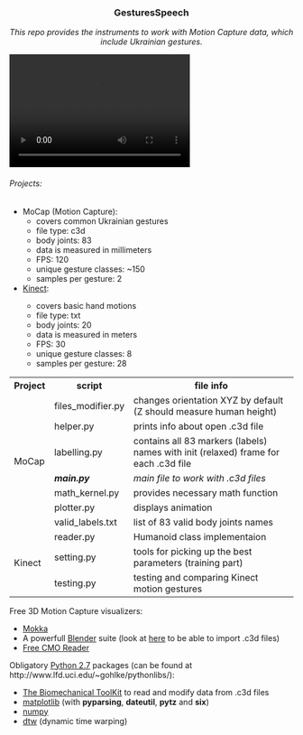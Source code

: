 <html>
<head>
<h3 align="center">GesturesSpeech</h3>
</head>

<body>
<p align="center"><i>This repo provides the instruments to work with Motion Capture data, which include Ukrainian gestures.</i></p>

<video src="video_example.mp4" width="320" height="200" controls preload></video>

<h6>Projects:</h6>
<ul>
  <li>MoCap (Motion Capture):
    <ul>
      <li>covers common Ukrainian gestures</li>
      <li>file type: c3d</li>
      <li>body joints: 83</li>
      <li>data is measured in millimeters</li>
      <li>FPS: 120</li>
      <li>unique gesture classes: ~150</li>
      <li>samples per gesture: 2</li>
    </ul>
  </li>
  <li><a href="http://datascience.sehir.edu.tr/visapp2013">Kinect<a/>:</li>
    <ul>
      <li>covers basic hand motions</li>
      <li>file type: txt</li>
      <li>body joints: 20</li>
      <li>data is measured in meters</li>
      <li>FPS: 30</li>
      <li>unique gesture classes: 8</li>
      <li>samples per gesture: 28</li>
    </ul>
</ul>

<table style="width:100%">
  <tr>
    <th>Project</th>
    <th>script</th>
    <th>file info</th>	
  </tr>
  
  <tr>
    <td rowspan="7">MoCap</td>
    <td>files_modifier.py</td>
    <td>changes orientation XYZ by default (Z should measure human height)</td>	
  </tr>
  <tr>
    <td>helper.py</td>
    <td>prints info about open .c3d file</td>
  </tr>
  <tr>
    <td>labelling.py</td>
    <td>contains all 83 markers (labels) names with init (relaxed) frame for each .c3d file</td>
  </tr>
  <tr>
    <td><b><i>main.py<b></i></td>
    <td><i>main file to work with .c3d files</i></td>
  </tr>
  <tr>
    <td>math_kernel.py</td>
    <td>provides necessary math function</td>
  </tr>
  <tr>
    <td>plotter.py</td>
    <td>displays animation</td>
  </tr>
  <tr>
    <td>valid_labels.txt</td>
    <td>list of 83 valid body joints names</td>
  </tr>  
  
  <tr>
    <td rowspan="3">Kinect</td>
    <td>reader.py</td>
    <td>Humanoid class implementaion</td>
  </tr>
  <tr>
    <td>setting.py</td>
    <td>tools for picking up the best parameters (training part)</td>
  </tr>
  <tr>
    <td>testing.py</td>
    <td>testing and comparing Kinect motion gestures</td>
  </tr>
  
</table> 

<p>Free 3D Motion Capture visualizers:</p>
<ul>
  <li><a href="http://b-tk.googlecode.com/svn/web/mokka/index.html">Mokka</a></li>
  <li>A powerfull <a href="http://www.blender.org/">Blender</a> suite (look at <a href="http://stackoverflow.com/questions/20499320/how-to-import-c3d-files-into-blender">here</a> to be able to import .c3d files)</li>
  <li><a href="http://www.c-motion.com/free-downloads/">Free CMO Reader</a></li>
</ul>

<p>Obligatory <a href="https://www.python.org/ftp/python/2.7/python-2.7.msi">Python 2.7</a> packages (can be found at http://www.lfd.uci.edu/~gohlke/pythonlibs/):</p>
<ul>
  <li><a href="http://code.google.com/p/b-tk/downloads/detail?name=python-btk-0.3.0_win32.exe">The Biomechanical ToolKit</a>
  		to read and modify data from .c3d files</li>
  <li><a href="http://sourceforge.net/projects/matplotlib/files/matplotlib/matplotlib-1.4.2/windows/matplotlib-1.4.2.win32-py2.7.exe/download">matplotlib</a> (with <b>pyparsing</b>, <b>dateutil</b>, <b>pytz</b> and <b>six</b>)</li>
  <li><a href="http://sourceforge.net/projects/numpy/files/NumPy/1.9.1/numpy-1.9.1-win32-superpack-python2.7.exe/download"> 		numpy</a></li>
  <li><a href="https://pypi.python.org/pypi/dtw/1.0">dtw</a> (dynamic time warping)</li>
</ul>

</body>
</html>
